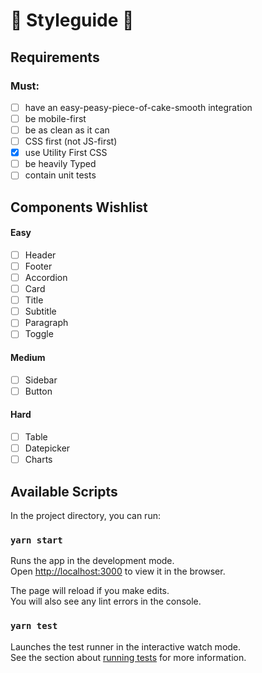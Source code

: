 # 🎨 Styleguide 🎨
## Requirements
### Must:
- [ ] have an easy-peasy-piece-of-cake-smooth integration
- [ ] be mobile-first
- [ ] be as clean as it can
- [ ] CSS first (not JS-first)
- [x] use Utility First CSS
- [ ] be heavily Typed
- [ ] contain unit tests

## Components Wishlist
#### Easy
- [ ] Header
- [ ] Footer
- [ ] Accordion
- [ ] Card
- [ ] Title
- [ ] Subtitle
- [ ] Paragraph
- [ ] Toggle

#### Medium
- [ ] Sidebar
- [ ] Button

#### Hard
- [ ] Table
- [ ] Datepicker
- [ ] Charts

## Available Scripts

In the project directory, you can run:

### `yarn start`

Runs the app in the development mode.\
Open [http://localhost:3000](http://localhost:3000) to view it in the browser.

The page will reload if you make edits.\
You will also see any lint errors in the console.

### `yarn test`

Launches the test runner in the interactive watch mode.\
See the section about [running tests](https://facebook.github.io/create-react-app/docs/running-tests) for more information.
